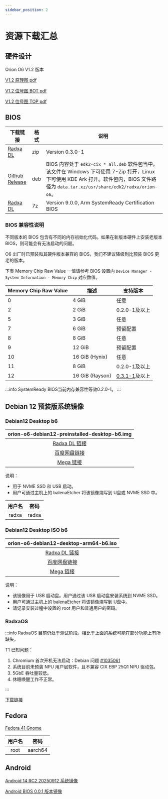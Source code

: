 ```yaml
---
sidebar_position: 2
---
```


# 资源下载汇总

## 硬件设计

Orion O6 V1.2 版本

[V1.2 原理图 pdf](https://dl.radxa.com/orion/o6/hw/radxa_orion_o6_v1.20_schematic.pdf)

[V1.2 位号图 BOT pdf](https://dl.radxa.com/orion/o6/hw/radxa_orion_o6_v1.20_Components_Placement_map_bot.pdf)

[V1.2 位号图 TOP pdf](https://dl.radxa.com/orion/o6/hw/radxa_orion_o6_v1.20_Components_Placement_map_top.pdf)

## BIOS

| 下载链接                                                                                  | 格式 | 说明                                                                                                                                                                                      |
| ----------------------------------------------------------------------------------------- | ---- | ----------------------------------------------------------------------------------------------------------------------------------------------------------------------------------------- |
| [Radxa DL](https://dl.radxa.com/orion/o6/images/bios/orion-o6-bios-0.3.0-1.zip)           | zip  | Version 0.3.0-1                                                                                                                                                                           |
| [Github Release](https://github.com/radxa-pkg/edk2-cix/releases/latest)                   | deb  | BIOS 内容处于 `edk2-cix_*_all.deb` 软件包当中。该文件在 Windows 下可使用 7-Zip 打开，Linux 下可使用 KDE Ark 打开。软件包内，BIOS 文件路径为 `data.tar.xz/usr/share/edk2/radxa/orion-o6`。 |
| [Radxa DL](https://dl.radxa.com/orion/o6/images/bios/SystemReady/latest/orion-o6-bios.7z) | 7z   | Version 9.0.0, Arm SystemReady Certification BIOS                                                                                                                                         |

### BIOS 兼容性说明

不同版本的 BIOS 包含有不同的内存初始化代码。如果在新版本硬件上安装老版本 BIOS，则可能会有无法启动的问题。

O6 出厂时已预装和其硬件版本兼容的 BIOS，我们不建议降级到比预装 BIOS 更老的版本。

下表 Memory Chip Raw Value 一值请参考 BIOS 设置内 `Device Manager - System Information - Memory Chip` 对应数值。

| Memory Chip Raw Value | 描述            | 支持版本                                                                                                  |
| --------------------- | --------------- | --------------------------------------------------------------------------------------------------------- |
| 0                     | 4 GiB           | 任意                                                                                                      |
| 2                     | 2 GiB           | 0.2.0-1及以上                                                                                             |
| 5                     | 3 GiB           | 任意                                                                                                      |
| 7                     | 6 GiB           | 预留配置                                                                                                  |
| 8                     | 8 GiB           | 任意                                                                                                      |
| 9                     | 12 GiB          | 预留配置                                                                                                  |
| 10                    | 16 GiB (Hynix)  | 任意                                                                                                      |
| 11                    | 8 GiB           | 0.2.0-1及以上                                                                                             |
| 12                    | 16 GiB (Rayson) | [0.3.1-1](https://github.com/radxa-pkg/edk2-cix/releases/download/0.3.1-1/edk2-cix_0.3.1-1_all.deb)及以上 |

:::info
SystemReady BIOS当前内存兼容性等效0.2.0-1。
:::

## Debian 12 预装版系统镜像

### Debian12 Desktop b6

|                                 orion-o6-debian12-preinstalled-desktop-b6.img                                 |
| :-----------------------------------------------------------------------------------------------------------: |
| [Radxa DL 链接](https://dl.radxa.com/orion/o6/images/debian/orion-o6-debian12-preinstalled-desktop-b6.img.gz) |
|                   [百度网盘链接](https://pan.baidu.com/s/1BKqR3Q67c580ZgjnllL7Ow?pwd=w2ex)                    |
|            [Mega 链接](https://mega.nz/file/x34WzQQC#UOyVPHcdMMYdSdYUsYQb2K-fWE8Zsa13QbTiLVvkIJ4)             |

说明：

- 用于 NVME SSD 和 USB 启动。
- 用户可通过主机上的 balenaEtcher 将该镜像烧写到 U盘或 NVME SSD 中。

| 用户名 | 密码  |
| :----: | :---: |
| radxa  | radxa |

### Debian12 Desktop ISO b6

|                                 orion-o6-debian12-desktop-arm64-b6.iso                                 |
| :----------------------------------------------------------------------------------------------------: |
| [Radxa DL 链接](https://dl.radxa.com/orion/o6/images/debian/orion-o6-debian12-desktop-arm64-b6.iso.gz) |
|                [百度网盘链接](https://pan.baidu.com/s/1WSrdcqFUXlkkAsvbQtVh6A?pwd=nnyi)                |
|         [Mega 链接](https://mega.nz/file/kyoHkRRT#86E73AN0-bGb01mkC-U30hPBhZMabJa7Dbgcf5U2a5w)         |

说明：

- 该镜像用于 USB 启动盘。用户通过该 USB 启动盘安装系统到 NVME SSD。
- 用户可通过主机上的 balenaEtcher 将该镜像烧写到 U盘中。
- 请记录安装过程中设置的 root 用户和普通用户的密码。

### RadxaOS

:::info
RadxaOS 目前仍处于测试阶段。相比于上面的系统可能在部分功能上有所缺失。

T1 已知问题：

1. Chromium 首次开机无法启动：Debian 问题 [#1035061](https://bugs-devel.debian.org/cgi-bin/bugreport.cgi?bug=1035061)
2. 系统目前未预装 NPU 用户层软件，且不兼容 CIX EBP 25Q1 NPU 驱动包。
3. 5GbE 吞吐量较低。
4. 休眠唤醒工作不正常。

:::

[下载链接](https://github.com/radxa-build/orion-o6/releases/download/rsdk-t1/orion-o6_bookworm_gnome_t1.output.img.xz)

## Fedora

[Fedora 41 Gnome](https://openkoji.iscas.ac.cn/pub/dist-repos/dl/Radxa/Orion-O6/images/fedora-disk-gnome-workstation_radxa_orion-o6_202501041239.raw.gz)

| 用户名 |  密码   |
| :----: | :-----: |
|  root  | aarch64 |

## Android

[Android 14 RC2 20250912 系统镜像](https://github.com/radxa/cix-android-manifests/releases/download/radxa-o6-android14-rc2-20250912/Radxa_Orion_O6_Android14_RC2_20250903_images.zip)

[Android BIOS 0.0.1 版本镜像](https://github.com/radxa/cix-android-manifests/releases/download/radxa-o6-android14-rc2-20250912/orion-o6-bios-android-0.0.1.zip)


